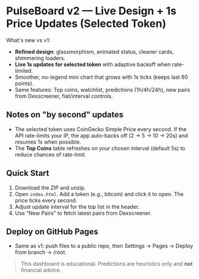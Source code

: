 # PulseBoard v2 — Live Design + 1s Price Updates (Selected Token)

What's new vs v1:
- **Refined design**: glassmorphism, animated status, cleaner cards, shimmering loaders.
- **Live 1s updates for selected token** with adaptive backoff when rate-limited.
- Smoother, no-legend mini chart that grows with 1s ticks (keeps last 60 points).
- Same features: Top coins, watchlist, predictions (1h/4h/24h), new pairs from Dexscreener, fiat/interval controls.

## Notes on "by second" updates
- The selected token uses CoinGecko Simple Price every second. If the API rate-limits your IP, the app auto-backs off (2 → 5 → 10 → 20s) and resumes 1s when possible.
- The **Top Coins** table refreshes on your chosen interval (default 5s) to reduce chances of rate-limit.

## Quick Start
1. Download the ZIP and unzip.
2. Open `index.html`. Add a token (e.g., bitcoin) and click it to open. The price ticks every second.
3. Adjust update interval for the top list in the header.
4. Use "New Pairs" to fetch latest pairs from Dexscreener.

## Deploy on GitHub Pages
- Same as v1: push files to a public repo, then Settings → Pages → Deploy from branch → /root.

> This dashboard is educational. Predictions are heuristics only and **not** financial advice.
